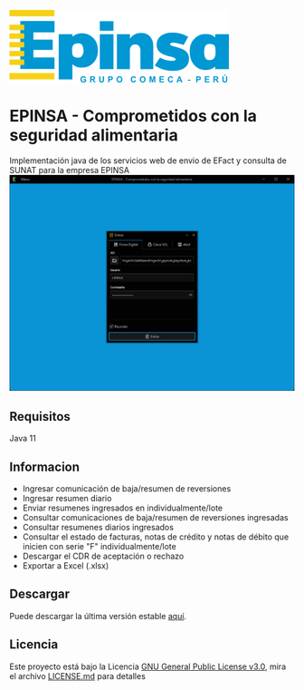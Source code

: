 ![logo](https://github.com/anthonyponte/jepinsa/blob/master/res/color_logo.png)
# EPINSA - Comprometidos con la seguridad alimentaria
Implementación java de los servicios web de envio de EFact y consulta de SUNAT para la empresa EPINSA
![jepinsa_1](https://github.com/anthonyponte/jepinsa/blob/master/res/2022-08-09_14_42_16-JEpinsa.png)

## Requisitos
Java 11

## Informacion
* Ingresar comunicación de baja/resumen de reversiones
* Ingresar resumen diario
* Enviar resumenes ingresados en individualmente/lote
* Consultar comunicaciones de baja/resumen de reversiones ingresadas
* Consultar resumenes diarios ingresados
* Consultar el estado de facturas, notas de crédito y notas de débito que inicien con serie "F" individualmente/lote
* Descargar el CDR de aceptación o rechazo
* Exportar a Excel (.xlsx)

## Descargar
Puede descargar la última versión estable [aquí](https://github.com/anthonyponte/jepinsa/releases).

## Licencia
Este proyecto está bajo la Licencia [GNU General Public License v3.0](https://www.gnu.org/licenses/gpl-3.0.html), mira el archivo [LICENSE.md](https://github.com/anthonyrponte/jepinsa/blob/master/LICENSE) para detalles
